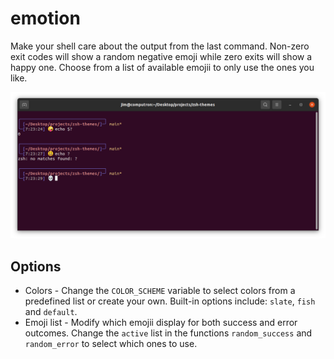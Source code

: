 # emotion

Make your shell care about the output from the last command. Non-zero exit codes will show a random negative emoji while zero exits will show a happy one. Choose from a list of available emojii to only use the ones you like.

![emotion](preview.png?raw=true)

## Options

- Colors - Change the `COLOR_SCHEME` variable to select colors from a predefined list or create your own. Built-in options include: `slate`, `fish` and `default`.
- Emoji list - Modify which emojii display for both success and error outcomes. Change the `active` list in the functions `random_success` and `random_error` to select which ones to use.